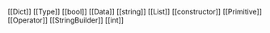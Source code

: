[[Dict]]
[[Type]]
[[bool]]
[[Data]]
[[string]]
[[List]]
[[constructor]]
[[Primitive]]
[[Operator]]
[[StringBuilder]]
[[int]]
